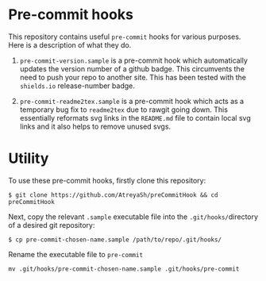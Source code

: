 # Pre-commit hooks

This repository contains useful `pre-commit` hooks for various purposes. Here is a description of what they do.

1. `pre-commit-version.sample` is a pre-commit hook which automatically updates the version number of a github badge. This circumvents the need to push your repo to another site. This has been tested with the `shields.io` release-number badge.

2. `pre-commit-readme2tex.sample` is a pre-commit hook which acts as a temporary bug fix to `readme2tex` due to rawgit going down. This essentially reformats svg links in the `README.md` file to contain local svg links and it also helps to remove unused svgs.

# Utility

To use these pre-commit hooks, firstly clone this repository:

```shell
$ git clone https://github.com/AtreyaSh/preCommitHook && cd preCommitHook
```

Next, copy the relevant `.sample` executable file into the `.git/hooks/`directory of a desired git repository:

```shell
$ cp pre-commit-chosen-name.sample /path/to/repo/.git/hooks/
```

Rename the executable file to `pre-commit`

```shell
mv .git/hooks/pre-commit-chosen-name.sample .git/hooks/pre-commit
```
